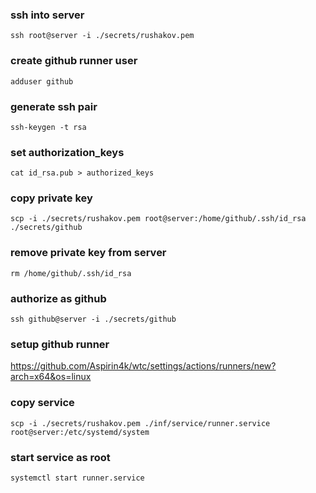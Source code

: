 ### ssh into server
``` 
ssh root@server -i ./secrets/rushakov.pem
```

### create github runner user
```
adduser github
```

### generate ssh pair
```
ssh-keygen -t rsa
```

### set authorization_keys
```
cat id_rsa.pub > authorized_keys
```

### copy private key
```
scp -i ./secrets/rushakov.pem root@server:/home/github/.ssh/id_rsa ./secrets/github
```

### remove private key from server
``` 
rm /home/github/.ssh/id_rsa
```

### authorize as github
```
ssh github@server -i ./secrets/github 
```

### setup github runner
https://github.com/Aspirin4k/wtc/settings/actions/runners/new?arch=x64&os=linux

### copy service
```
scp -i ./secrets/rushakov.pem ./inf/service/runner.service root@server:/etc/systemd/system
```

### start service as root
```
systemctl start runner.service
```